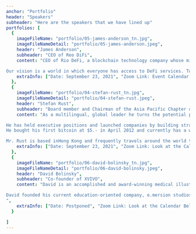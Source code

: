 ```yaml
---
anchor: "Portfolio"
header: "Speakers"
subheader: "Here are the speakers that we have lined up"
portfolios: [
  {
    imageFileName: "portfolio/05-james-anderson_tn.jpg",
    imageFileNameDetail: "portfolio/05-james-anderson.jpeg",
    header: "James Anderson",
    subheader: "CEO of Reo DiFi",
    content: "CEO of Rio DeFi, a blockchain technology company whose mission is to accelerate the mass adoption of digital assets by bridging traditional and decentralized finance (DeFi).

Our vision is a world in which everyone has access to DeFi services. To that end, we develop applications that connect people to digital assets, mobile payments, and DeFi services such as savings and lending. Our solutions enable lower transaction fees, faster confirmations, energy efficiency, secure storage, and global reach.",
    extraInfo: ["Date: September 23, 2021", "Zoom Link: Event Calendar Below", "Category: Keynote Speaker"]
  },
  {
    imageFileName: "portfolio/04-stefan-rust_tn.jpg",
    imageFileNameDetail: "portfolio/04-stefan-rust.jpeg",
    header: "Stefan Rust",
    subheader: "Board member and Chairman of the Asia Pacific Chapter of Mobile Entertainment Forum",
    content: "As a multilingual, global leader he turns the potential presented by cutting edge technologies into commercial opportunities.

He has held executive positions and launched companies by building strategies, raising funds and creating business development partnerships as a foundation for successful ecosystems and associated business growth acrossmobile, IoT, big data & blockchain.
He bought his first bitcoin at $5.- in April 2012 and currently has a wide investment and advisory portfolio across the blockchain industry. He is a father of 4 children and a top 10 global competitive swimmer. Prior to pursuing entrepreneurship, Mr. Rust gained extensive experience developing new business opportunities for Lucent Technologies and Siemens throughout the Asia Pacific region. Prior to that, he was responsible for all production and post-production facilities for Limelight Studios, a Pan-European Satellite Broadcaster based inZurich, Switzerland. Mr. Rust is board member and chairmen of the Asia Pacific Chapter of the Mobile Entertainment Forum, and also represents Sun Microsystems in the Cable and Satellite Broadcasting Association of Asia.

Mr. Rust is based inHong Kong and frequently travels around the world to assess new technologies and investment opportunities. He holds a postgraduate degree in Econometrics from theUniversity ofZurich and speaks fluent Mandarin, German, and French.",
    extraInfo: ["Date: September 23, 2021", "Zoom Link: Look at the Calendar Below", "Category: Keynote Speaker"]
  },
  {
    imageFileName: "portfolio/06-david-bolinsky_tn.jpg",
    imageFileNameDetail: "portfolio/06-david-bolinsky.jpeg",
    header: "David Bolinsky",
    subheader: "Co-founder of XVIVO",
    content: "David is an accomplished and award-winning medical illustrator and animator whose pioneering career in digital animation spans 34 years. After holding the position of Senior Medical Illustrator at the Yale School of Medicine, David founded Advanced Imaging, Inc. (1984), the world’s first digital medical animation company and in 2000 co-founded XVIVO Scientific Animation. David was Medical Director of the groundbreaking, award-winning film series ‘The Inner Life of the Cell’ for Harvard’s Molecular and Cellular Biology Department.

David founded his current education-oriented company, e.mersion studios, LLC, in 2012 for client work and Emersionist, LLC for partnership projects.
",   
    extraInfo: ["Date: Postponed", "Zoom Link: Look at the Calendar Below", "Category: Keynote Speaker"]
  }

]
---
```

